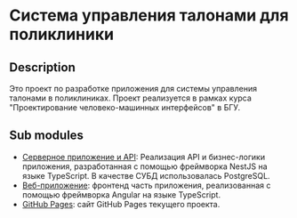 # Система управления талонами для поликлиники

## Description

Это проект по разработке приложения для системы управления талонами в поликлиниках. Проект реализуется в рамках курса "Проектирование человеко-машинных интерфейсов" в БГУ.

## Sub modules

* [Серверное приложение и API](https://github.com/fpmi-hci-2024/project13b-backend-super-awesome-team-name):  Реализация API и бизнес-логики приложения, разработанная с помощью фреймворка NestJS на языке TypeScript. В качестве СУБД использовалась PostgreSQL.
* [Веб-приложение](https://github.com/fpmi-hci-2024/project13b-web-super-awesome-team-name):  фронтенд часть приложения, реализованная с помощью фреймворка Angular на языке TypeScript.
* [GitHub Pages](https://fpmi-hci-2024.github.io/project13b-super-awesome-team-name): сайт GitHub Pages текущего проекта.


